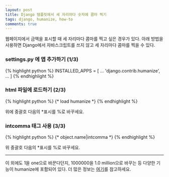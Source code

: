 ```yaml
---
layout: post
title: Django 템플릿에서 세 자리마다 숫자에 콤마 찍기
tags: django, humanize, how-to
comments: true
---
```


웹페이지에서 금액을 표시할 때 세 자리마다 콤마를 찍고 싶은 경우가 있다. 아래 방법을 사용하면 Django에서 자바스크립트를 쓰지 않고 세 자리마다 콤마를 찍을 수 있다.
    
### settings.py 에 앱 추가하기 (1/3)
{% highlight python %}
INSTALLED_APPS = [
    ...
    'django.contrib.humanize',
    ...
]
{% endhighlight %}

### html 파일에 로드하기 (2/3)
{% highlight python %}
{* load humanize *}
{% endhighlight %}

위에 중괄호 다음의 *표시를 %로 바꾸세요.

### intcomma 태그 사용 (3/3)
{% highlight python %}
{* object.name|intcomma *} 
{% endhighlight %}

위 중괄호 다음의 *표시를 %로 바꾸세요.

---

이 외에도 1을 one으로 바꾼다던지, 1000000을 1.0 million으로 바꾸는 등 다양한 기능이 humanize에 포함되어 있다. 더 많은 정보는 [여기]("https://docs.djangoproject.com/en/1.11/ref/contrib/humanize/")를 참고하세요.